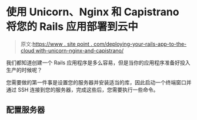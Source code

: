 # 使用 Unicorn、Nginx 和 Capistrano 将您的 Rails 应用部署到云中

> 原文:[https://www . site point . com/deploying-your-rails-app-to-the-cloud with-unicorn-nginx-and-capistrano/](https://www.sitepoint.com/deploying-your-rails-app-to-the-cloud-with-unicorn-nginx-and-capistrano/)

我们都知道创建一个 Rails 应用程序是多么容易，但是当你的应用程序准备好投入生产的时候呢？

您需要做的第一件事是设置您的服务器并安装适当的库，因此启动一个终端窗口并通过 SSH 连接到您的服务器，完成这些后，您需要执行一些命令。

## 配置服务器